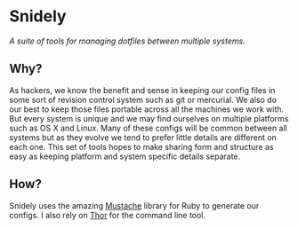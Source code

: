 Snidely
======
*A suite of tools for managing dotfiles between multiple systems.*

Why?
----
As hackers, we know the benefit and sense in keeping our config files
in some sort of revision control system such as git or mercurial. We
also do our best to keep those files portable across all the machines
we work with. But every system is unique and we may find ourselves on
multiple platforms such as OS X and Linux. Many of these configs will
be common between all systems but as they evolve we tend to prefer
little details are different on each one. This set of tools hopes to
make sharing form and structure as easy as keeping platform and system
specific details separate.

How?
----
Snidely uses the amazing [Mustache](https://github.com/defunkt/mustache)
library for Ruby to generate our configs. I also rely on
[Thor](http://github.com/wycats/thor) for the command line tool.


